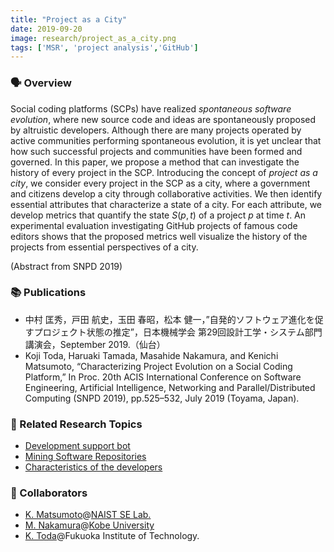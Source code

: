 ```yaml
---
title: "Project as a City"
date: 2019-09-20
image: research/project_as_a_city.png
tags: ['MSR', 'project analysis','GitHub']
---
```


### :speaking_head: Overview

Social coding platforms (SCPs) have realized *spontaneous software evolution*, where new source code and ideas are spontaneously proposed by altruistic developers.
Although there are many projects operated by active communities performing spontaneous evolution, it is yet unclear that how such successful projects and communities have been formed and governed.
In this paper, we propose a method that can investigate the history of every project in the SCP.
Introducing the concept of *project as a city*, we consider every project in the SCP as a city, where a government and citizens develop a city through collaborative activities.
We then identify essential attributes that characterize a state of a city.
For each attribute, we develop metrics that quantify the state $S(p,t)$ of a project $p$ at time $t$.
An experimental evaluation investigating GitHub projects of famous code editors shows that the proposed metrics well visualize the history of the projects from essential perspectives of a city.

(Abstract from SNPD 2019)


### :books: Publications

* 中村 匡秀，戸田 航史，玉田 春昭，松本 健一，”自発的ソフトウェア進化を促すプロジェクト状態の推定”，日本機械学会 第29回設計工学・システム部門講演会，September 2019.（仙台）
* Koji Toda, Haruaki Tamada, Masahide Nakamura, and Kenichi Matsumoto, “Characterizing Project Evolution on a Social Coding Platform,” In Proc. 20th ACIS International Conference on Software Engineering, Artificial Intelligence, Networking and Parallel/Distributed Computing (SNPD 2019), pp.525–532, July 2019 (Toyama, Japan).

### :mag_right: Related Research Topics

* [Development support bot](../development_support_bot)
* [Mining Software Repositories](../software_development_with_ai)
* [Characteristics of the developers](../characteristics_of_developers)

### :handshake: Collaborators

* [K. Matsumoto](http://isw3.naist.jp/~matumoto/)@[NAIST SE Lab.](https://se-naist.jp)
* [M. Nakamura](http://www27.cs.kobe-u.ac.jp/~masa-n/)@[Kobe University](http://www27.cs.kobe-u.ac.jp/wiki/home/)
* [K. Toda](https://www.fit.ac.jp/~toda/index_ja.html)@Fukuoka Institute of Technology.

